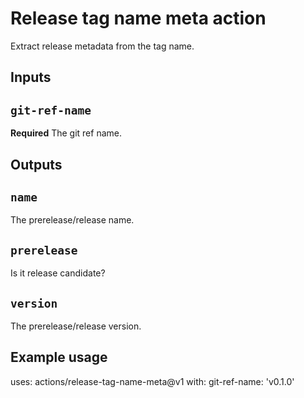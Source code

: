 # Release tag name meta action

Extract release metadata from the tag name.

## Inputs

## `git-ref-name`

**Required** The git ref name.

## Outputs

## `name`

The prerelease/release name.

## `prerelease`

Is it release candidate?

## `version`

The prerelease/release version.

## Example usage

uses: actions/release-tag-name-meta@v1
with:
  git-ref-name: 'v0.1.0'
